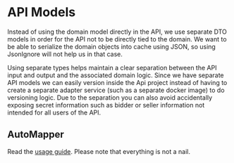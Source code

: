 # API Models

Instead of using the domain model directly in the API, we use separate DTO models in order
for the API not to be directly tied to the domain. We want to be able to serialize the domain
objects into cache using JSON, so using JsonIgnore will not help us in that case.

Using separate types helps maintain a clear separation between the API input and output and the
associated domain logic. Since we have separate API models we can easily version inside the Api project instead of having
to create a separate adapter service (such as a separate docker image) to do versioning logic.
Due to the separation you can also avoid accidentally exposing secret information such as bidder or seller
information not intended for all users of the API.

## AutoMapper

Read the [usage guide](https://www.jimmybogard.com/automapper-usage-guidelines/). Please note that everything is not a
nail.
